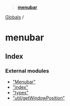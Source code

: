 > **[menubar](README.md)**

[Globals](globals.md) /

# menubar

## Index

### External modules

* ["Menubar"](modules/_menubar_.md)
* ["index"](modules/_index_.md)
* ["types"](modules/_types_.md)
* ["util/getWindowPosition"](modules/_util_getwindowposition_.md)